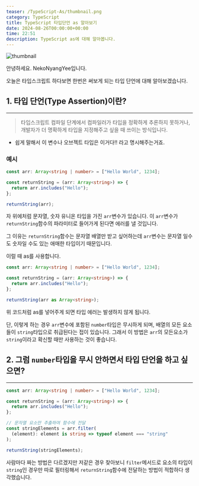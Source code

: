 ```yaml
---
teaser: /TypeScript-As/thumbnail.png
category: TypeScript
title: TypeScript 타입단언 as 알아보기
date: 2024-08-26T00:00:00+00:00
time: 22:51
description: TypeScript as에 대해 알아봅니다.
---
```


![thumbnail](/TypeScript-As/thumbnail.png)

안녕하세요. NekoNyangYee입니다.

오늘은 타입스크립트 하다보면 한번은 써보게 되는 타입 단언에 대해 알아보겠습니다.

## 1. 타입 단언(Type Assertion)이란?

---

> 타입스크립트 컴파일 단계에서 컴파일러가 타입을 정확하게 추론하지 못하거나, 개발자가 더 명확하게 타입을 지정해주고 싶을 때 쓰이는 방식입니다.

- 쉽게 말해서 이 변수나 오브젝트 타입은 이거다!! 라고 명시해주는거죠.

### 예시

```typescript
const arr: Array<string | number> = ["Hello World", 1234];

const returnString = (arr: Array<string>) => {
  return arr.includes("Hello");
};

returnString(arr);
```

자 위에처럼 문자열, 숫자 유니온 타입을 가진 `arr`변수가 있습니다. 이 `arr`변수가 `returnString`함수의 파라미터로 들어가게 된다면 에러를 낼 것입니다.

그 이유는 `returnString`함수는 문자열 배열만 받고 싶어하는데 `arr`변수는 문자열 일수도 숫자일 수도 있는 애매한 타입이기 때문입니다.

이럴 때 as를 사용합니다.

```typescript
const arr: Array<string | number> = ["Hello World", 1234];

const returnString = (arr: Array<string>) => {
  return arr.includes("Hello");
};

returnString(arr as Array<string>);
```

위 코드처럼 as를 넣어주게 되면 타입 에러는 발생하지 않게 됩니다.

단, 이렇게 하는 경우 `arr`변수에 포함된 `number`타입은 무시하게 되며, 배열의 모든 요소들이 `string`타입으로 취급된다는 접이 있습니다. 그래서 이 방법은 `arr`의 모든요소가 `string`이라고 확신할 때만 사용하는 것이 좋습니다.

## 2. 그럼 `number`타입을 무시 안하면서 타입 단언을 하고 싶으면?

---

```typescript
const arr: Array<string | number> = ["Hello World", 1234];

const returnString = (arr: Array<string>) => {
  return arr.includes("Hello");
};

// 문자열 요소만 추출하여 함수에 전달
const stringElements = arr.filter(
  (element): element is string => typeof element === "string"
);

returnString(stringElements);
```

사람마다 짜는 방법은 다르겠지만 저같은 경우 찾아보니 `filter`메서드로 요소의 타입이 `string`인 경우만 따로 필터링해서 `returnString`함수에 전달하는 방법이 적합하다 생각했습니다.

